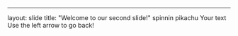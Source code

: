 
---
layout: slide
title: "Welcome to our second slide!"
spinnin pikachu
Your text
Use the left arrow to go back!
